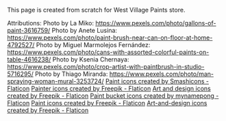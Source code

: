 This page is created from scratch for West Village Paints store. 



Attributions:
Photo by La Miko: https://www.pexels.com/photo/gallons-of-paint-3616759/
Photo by Anete Lusina: https://www.pexels.com/photo/paint-brush-near-can-on-floor-at-home-4792527/
Photo by Miguel Marmolejos Fernández: https://www.pexels.com/photo/cans-with-assorted-colorful-paints-on-table-4616238/
Photo by Ksenia Chernaya: https://www.pexels.com/photo/crop-artist-with-paintbrush-in-studio-5716295/
Photo by Thiago Miranda: https://www.pexels.com/photo/man-spraying-woman-mural-3253724/
<a href="https://www.flaticon.com/free-icons/paint" title="paint icons">Paint icons created by Smashicons - Flaticon</a>
<a href="https://www.flaticon.com/free-icons/painter" title="painter icons">Painter icons created by Freepik - Flaticon</a>
<a href="https://www.flaticon.com/free-icons/art-and-design" title="art and design icons">Art and design icons created by Freepik - Flaticon</a>
<a href="https://www.flaticon.com/free-icons/paint-bucket" title="paint bucket icons">Paint bucket icons created by mynamepong - Flaticon</a>
<a href="https://www.flaticon.com/free-icons/paint" title="paint icons">Paint icons created by Freepik - Flaticon</a>
<a href="https://www.flaticon.com/free-icons/art-and-design" title="art-and-design icons">Art-and-design icons created by Freepik - Flaticon</a>